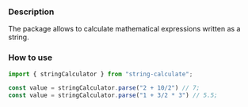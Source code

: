### Description

The package allows to calculate mathematical expressions written as a string.

### How to use

```js
import { stringCalculator } from "string-calculate";

const value = stringCalculator.parse("2 + 10/2") // 7;
const value = stringCalculator.parse("1 + 3/2 * 3") // 5.5;
```